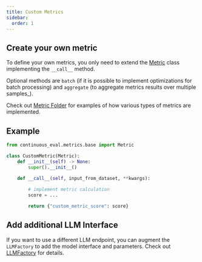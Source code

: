 ```yaml
---
title: Custom Metrics
sidebar:
  order: 1
---
```


## Create your own metric

To define your own metrics, you only need to extend the [Metric](https://github.com/relari-ai/continuous-eval/blob/main/continuous_eval/metrics/base.py) class implementing the `__call__` method.

Optional methods are `batch` (if it is possible to implement optimizations for batch processing) and `aggregate` (to aggregate metrics results over multiple samples_).

Check out [Metric Folder](https://github.com/relari-ai/continuous-eval/tree/main/continuous_eval/metrics) for examples of how various types of metrics are implemented.

## Example

```python title="CustomMetric.py"
from continuous_eval.metrics.base import Metric

class CustomMetric(Metric):
    def __init__(self) -> None:
        super().__init__()

    def __call__(self, input_from_dataset, **kwargs):
        
        # implement metric calculation
        score = ...

        return {"custom_metric_score": score}
```

## Add additional LLM Interface

If you want to use a different LLM endpoint, you can augment the `LLMFactory` to add the model interface and parameters.
Check out [LLMFactory](https://github.com/relari-ai/continuous-eval/blob/main/continuous_eval/llm_factory.py) for details.
